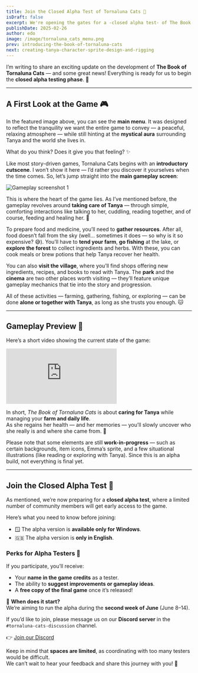 ```yaml
---
title: Join the Closed Alpha Test of Tornaluna Cats 🐾
isDraft: false
excerpt: We're opening the gates for a -closed alpha test- of The Book of Tornaluna Cats! 🌙 Discover the cozy gameplay, help Tanya heal, and share your feedback before the full release. Applications are now open!
publishDate: 2025-02-26
author: edo
image: /image/tornaluna_cats_menu.png
prev: introducing-the-book-of-tornaluna-cats
next: creating-tanya-character-sprite-design-and-rigging
---
```

I’m writing to share an exciting update on the development of **The Book of Tornaluna Cats** — and some great news! Everything is ready for us to begin the **closed alpha testing phase**. 🥳

---

## A First Look at the Game 🎮

In the featured image above, you can see the **main menu**. It was designed to reflect the tranquility we want the entire game to convey — a peaceful, relaxing atmosphere — while still hinting at the **mystical aura** surrounding Tanya and the world she lives in.  

What do you think? Does it give you that feeling? ✨  

Like most story-driven games, Tornaluna Cats begins with an **introductory cutscene**. I won’t show it here — I’d rather you discover it yourselves when the time comes. So, let’s jump straight into the **main gameplay screen**:

![Gameplay screenshot 1](/image/cats_game_1.png)

This is where the heart of the game lies. As I’ve mentioned before, the gameplay revolves around **taking care of Tanya** — through simple, comforting interactions like talking to her, cuddling, reading together, and of course, feeding and healing her. 💖  

To prepare food and medicine, you’ll need to **gather resources**. After all, food doesn’t fall from the sky (well… sometimes it does — so why is it so expensive? 😅). You’ll have to **tend your farm**, **go fishing** at the lake, or **explore the forest** to collect ingredients and herbs. With these, you can cook meals or brew potions that help Tanya recover her health.

You can also **visit the village**, where you’ll find shops offering new ingredients, recipes, and books to read with Tanya. The **park** and the **cinema** are two other places worth visiting — they’ll feature unique gameplay mechanics that tie into the story and progression.

All of these activities — farming, gathering, fishing, or exploring — can be done **alone or together with Tanya**, as long as she trusts you enough. 🐱

---

## Gameplay Preview 🎥

Here’s a short video showing the current state of the game:

<iframe class="yt-iframe" src="https://www.youtube.com/embed/vyxcaSRMlSA" title="The Book of Tornaluna Cats - Gameplay preview 1" frameborder="0" allow="accelerometer; autoplay; clipboard-write; encrypted-media; gyroscope; picture-in-picture; web-share" referrerpolicy="strict-origin-when-cross-origin" allowfullscreen></iframe>

In short, *The Book of Tornaluna Cats* is about **caring for Tanya** while managing your **farm and daily life**.  
As she regains her health — and her memories — you’ll slowly uncover who she really is and where she came from. 🌙  

Please note that some elements are still **work-in-progress** — such as certain backgrounds, item icons, Emma’s sprite, and a few situational illustrations (like reading or exploring with Tanya). Since this is an alpha build, not everything is final yet.

---

## Join the Closed Alpha Test 🧪

As mentioned, we’re now preparing for a **closed alpha test**, where a limited number of community members will get early access to the game.  

Here’s what you need to know before joining:

- 🪟 The alpha version is **available only for Windows**.  
- 🇬🇧 The alpha version is **only in English**.  

### Perks for Alpha Testers 🎁
If you participate, you’ll receive:
- Your **name in the game credits** as a tester.  
- The ability to **suggest improvements or gameplay ideas**.  
- A **free copy of the final game** once it’s released!  

📅 **When does it start?**  
We’re aiming to run the alpha during the **second week of June** (June 8–14).

If you’d like to join, please message us on our **Discord server** in the `#tornaluna-cats-discussion` channel.

👉 [Join our Discord](https://discord.gg/cadACxcBTX)

Keep in mind that **spaces are limited**, as coordinating with too many testers would be difficult.  
We can’t wait to hear your feedback and share this journey with you! 💫